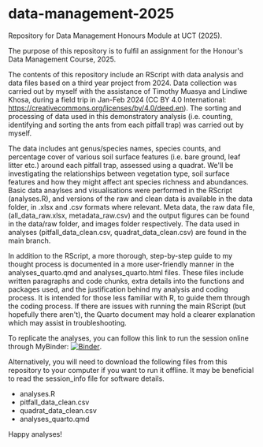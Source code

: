 # data-management-2025

Repository for Data Management Honours Module at UCT (2025).

The purpose of this repository is to fulfil an assignment for the Honour's Data Management Course, 2025.

The contents of this repository include an RScript with data analysis and data files based on a third year project from 2024. Data collection was carried out by myself with the assistance of Timothy Muasya and Lindiwe Khosa, during a field trip in Jan-Feb 2024 (CC BY 4.0 International: https://creativecommons.org/licenses/by/4.0/deed.en). The sorting and processing of data used in this demonstratory analysis (i.e. counting, identifying and sorting the ants from each pitfall trap) was carried out by myself. 

The data includes ant genus/species names, species counts, and percentage cover of various soil surface features (i.e. bare ground, leaf litter etc.) around each pitfall trap, assessed using a quadrat. We'll be investigating the relationships between vegetation type, soil surface features and how they might affect ant species richness and abundances. Basic data anaylses and visualisations were performed in the RScript (analyses.R), and versions of the raw and clean data is available in the data folder, in .xlsx and .csv formats where relevant. Meta data, the raw data file, (all_data_raw.xlsx, metadata_raw.csv) and the output figures can be found in the data/raw folder, and images folder respectively. The data used in analyses (pitfall_data_clean.csv, quadrat_data_clean.csv) are found in the main branch.

In addition to the RScript, a more thorough, step-by-step guide to my thought process is documented in a more user-friendly manner in the analyses_quarto.qmd and analyses_quarto.html files. These files include written paragraphs and code chunks, extra details into the functions and packages used, and the justification behind my analysis and coding process. It is intended for those less familiar with R, to guide them through the coding process. If there are issues with running the main RScript (but hopefully there aren't), the Quarto document may hold a clearer explanation which may assist in troubleshooting. 

To replicate the analyses, you can follow this link to run the session online through MyBinder: [![Binder](https://mybinder.org/badge_logo.svg)](https://mybinder.org/v2/gh/EvenstarA/data-management-2025/HEAD). 

Alternatively, you will need to download the following files from this repository to your computer if you want to run it offline. It may be beneficial to read the session_info file for software details. 
- analyses.R
- pitfall_data_clean.csv
- quadrat_data_clean.csv
- analyses_quarto.qmd

Happy analyses!
